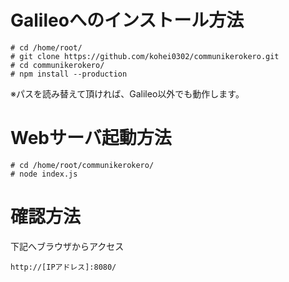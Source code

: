 # Galileoへのインストール方法

    # cd /home/root/
    # git clone https://github.com/kohei0302/communikerokero.git
    # cd communikerokero/
    # npm install --production

※パスを読み替えて頂ければ、Galileo以外でも動作します。  

# Webサーバ起動方法

    # cd /home/root/communikerokero/
    # node index.js

# 確認方法

下記へブラウザからアクセス

    http://[IPアドレス]:8080/